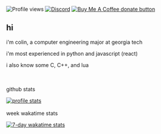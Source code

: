 ![Profile views](https://komarev.com/ghpvc/?username=colinhartigan&color=yellow)
[![Discord](https://img.shields.io/badge/discord-join-7389D8?style=flat&logo=discord)](https://discord.gg/uGuswsZwAT)
<span class="badge-buymeacoffee">
  <a href="https://ko-fi.com/colinh" title="Donate to this project using Buy Me A Coffee"><img src="https://img.shields.io/badge/buy%20me%20a%20coffee-donate-yellow.svg" alt="Buy Me A Coffee donate button" /></a>
</span>

## hi
i'm colin, a computer engineering major at georgia tech

i'm most experienced in python and javascript (react)

i also know some C, C++, and lua

<br><br>
github stats

[![profile stats](https://github-readme-stats.vercel.app/api?username=colinhartigan&theme=graywhite)]()
<br><br>
week wakatime stats

[![7-day wakatime stats](https://github-readme-stats.vercel.app/api/wakatime?username=semicolin&theme=graywhite)]()
